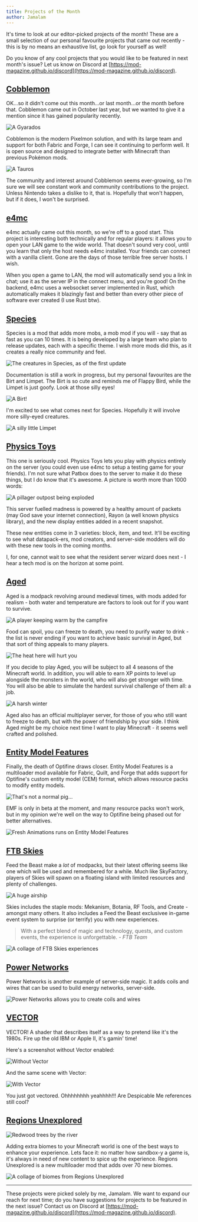 ```yaml
---
title: Projects of the Month
author: Jamalam
---
```


It's time to look at our editor-picked projects of the month! These are a small
selection of our personal favourite projects that came out recently - this is by
no means an exhaustive list, go look for yourself as well!

Do you know of any cool projects that you would like to be featured in next month's issue? Let us know on Discord at [https://mod-magazine.github.io/discord](https://mod-magazine.github.io/discord).

## [Cobblemon](https://modrinth.com/mod/cobblemon)

OK...so it didn't come out this month...or last month...or the month before
that. Cobblemon came out in October last year, but we wanted to give it a
mention since it has gained popularity recently.

![A Gyarados](./assets/cobblemon-gyarados.png)

Cobblemon is the modern Pixelmon solution, and with its large team and support for both Fabric and Forge, I can see it continuing to perform well. It is open source and designed to integrate better with Minecraft than previous Pokémon mods.

![A Tauros](./assets/cobblemon-tauros.png)

The community and interest around Cobblemon seems ever-growing, so I'm sure we will see constant work and community contributions to the project. Unless Nintendo takes a dislike to it, that is. Hopefully that won't happen, but if it does, I won't be surprised.

## [e4mc](https://modrinth.com/mod/e4mc)

e4mc actually came out this month, so we're off to a good start. This project is
interesting both technically and for regular players: it allows you to open your
LAN game to the wide world. That doesn't sound very cool, until you learn that
only the host needs e4mc installed. Your friends can connect with a vanilla
client. Gone are the days of those terrible free server hosts. I wish.

When you open a game to LAN, the mod will automatically send you a link in chat;
use it as the server IP in the connect menu, and you're good! On the backend,
e4mc uses a websocket server implemented in Rust, which automatically makes it
blazingly fast and better than every other piece of software ever created (I use
Rust btw).

## [Species](https://modrinth.com/mod/species)

Species is a mod that adds more mobs, a mob mod if you will - say that as fast as you can 10 times. It is being developed by a large team who plan to release updates, each with a specific theme. I wish more mods did this, as it creates a really nice community and feel.

![The creatures in Species, as of the first update](./assets/species-creatures.png)

Documentation is still a work in progress, but my personal favourites are the Birt and Limpet. The Birt is so cute and reminds me of Flappy Bird, while the Limpet is just goofy. Look at those silly eyes!

![A Birt!](./assets/species-birt.png)

I'm excited to see what comes next for Species. Hopefully it will involve more silly-eyed creatures.

![A silly little Limpet](./assets/species-limpet.png)

## [Physics Toys](https://modrinth.com/mod/physics-toys)

This one is seriously cool. Physics Toys lets you play with physics entirely on the server (you could even use e4mc to setup a testing game for your friends). I'm not sure what Patbox does to the server
to make it do these things, but I do know that it's awesome. A picture is worth more than 1000 words:

![A pillager outpost being exploded](./assets/physics-toys.png)

This server fuelled madness is powered by a healthy amount of packets (may God save your internet connection), Rayon (a well known physics library), and the new display entities added in a recent snapshot.

These new entities come in 3 varieties: block, item, and text. It'll be exciting to see what datapack-ers, mod creators, and server-side modders will do with these new tools in the coming months.

I, for one, cannot wait to see what the resident server wizard does next - I hear a tech mod is on the horizon at some point.

## [Aged](https://modrinth.com/modpack/aged)

Aged is a modpack revolving around medieval times, with mods added for realism - both water and temperature are factors to look out for if you want to survive.

![A player keeping warm by the campfire](./assets/aged-campfire.png)

Food can spoil, you can freeze to death, you need to purify water to drink - the list is never ending if you want to achieve basic survival in Aged, but that sort of thing appeals to many players.

![The heat here will hurt you](./assets/aged-nether.png)

If you decide to play Aged, you will be subject to all 4 seasons of the Minecraft world. In addition, you will able to earn XP points to level up alongside the monsters in the world, who will also get stronger with time. You will also be able to simulate the hardest survival challenge of them all: a job.

![A harsh winter](./assets/aged-winter.png)

Aged also has an official multiplayer server, for those of you who still want to freeze to death, but with the power of friendship by your side. I think Aged might be my choice next time I want to play Minecraft - it seems well crafted and polished.

## [Entity Model Features](https://modrinth.com/mod/entity-model-features)

Finally, the death of Optifine draws closer. Entity Model Features is a multiloader mod available for Fabric, Quilt, and Forge that adds support for Optifine's custom entity model (CEM) format, which allows resource packs to modify entity models.

![That's not a normal pig...](./assets/entity-model-features-pig.png)

EMF is only in beta at the moment, and many resource packs won't work, but in my opinion we're well on the way to Optifine being phased out for better alternatives.

![Fresh Animations runs on Entity Model Features](./assets/entity-model-features-fresh-animations.png)

## [FTB Skies](https://www.feed-the-beast.com/modpacks/103-ftb-skies)

Feed the Beast make a _lot_ of modpacks, but their latest offering seems like one which will be used and remembered for a while. Much like SkyFactory, players of Skies will spawn on a floating island with limited resources and plenty of challenges.

![A huge airship](./assets/ftb-skies-airship.png)

Skies includes the staple mods: Mekanism, Botania, RF Tools, and Create - amongst many others. It also includes a Feed the Beast exclusivee in-game event system to surprise (or terrify) you with new experiences.

> With a perfect blend of magic and technology, quests, and custom events, the experience is unforgettable. _- FTB Team_

![A collage of FTB Skies experiences](./assets/ftb-skies-collage.png)

## [Power Networks](https://modrinth.com/mod/power-networks)

Power Networks is another example of server-side magic. It adds coils and wires that can be used to build energy networks, server-side.

![Power Networks allows you to create coils and wires](./assets/power-networks.png)

## [VECTOR](https://modrinth.com/shader/vector)

VECTOR! A shader that describes itself as a way to pretend like it's the 1980s. Fire up the old IBM or Apple II, it's gamin' time!

Here's a screenshot without Vector enabled:

![Without Vector](./assets/VECTOR-normal.png)

And the same scene with Vector:

![With Vector](./assets/VECTOR-vector.png)

You just got vectored. Ohhhhhhhh yeahhhh!!! Are Despicable Me references still cool?

## [Regions Unexplored](https://modrinth.com/mod/regions-unexplored)

![Redwood trees by the river](./assets/regions-unexplored-1.png)

Adding extra biomes to your Minecraft world is one of the best ways to enhance your experience. Lets face it: no matter how sandbox-y a game is, it's always in need of new content to spice up the experience. Regions Unexplored is a new multiloader mod that adds over 70 new biomes.

![A collage of biomes from Regions Unexplored](./assets/regions-unexplored-2.png)

---

These projects were picked solely by me, Jamalam. We want to expand our reach for next time; do you have suggestions for projects to be featured in the next issue? Contact us on Discord at [https://mod-magazine.github.io/discord](https://mod-magazine.github.io/discord).
